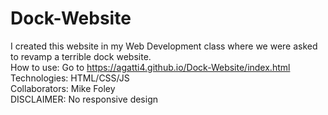# Dock-Website

I created this website in my Web Development class where we were asked to revamp a terrible dock website.
<br>
How to use: Go to https://agatti4.github.io/Dock-Website/index.html
<br>
Technologies: HTML/CSS/JS
<br>
Collaborators: Mike Foley
<br>
DISCLAIMER: No responsive design

